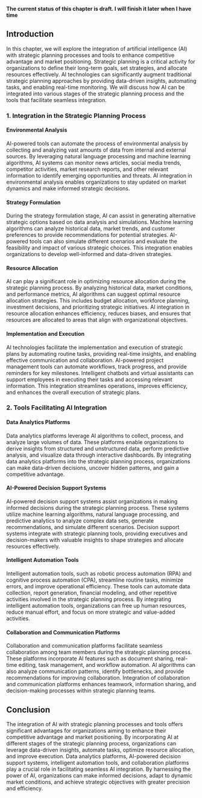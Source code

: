 **The current status of this chapter is draft. I will finish it later when I have time**

Introduction
------------

In this chapter, we will explore the integration of artificial intelligence (AI) with strategic planning processes and tools to enhance competitive advantage and market positioning. Strategic planning is a critical activity for organizations to define their long-term goals, set strategies, and allocate resources effectively. AI technologies can significantly augment traditional strategic planning approaches by providing data-driven insights, automating tasks, and enabling real-time monitoring. We will discuss how AI can be integrated into various stages of the strategic planning process and the tools that facilitate seamless integration.

### 1. Integration in the Strategic Planning Process

#### Environmental Analysis

AI-powered tools can automate the process of environmental analysis by collecting and analyzing vast amounts of data from internal and external sources. By leveraging natural language processing and machine learning algorithms, AI systems can monitor news articles, social media trends, competitor activities, market research reports, and other relevant information to identify emerging opportunities and threats. AI integration in environmental analysis enables organizations to stay updated on market dynamics and make informed strategic decisions.

#### Strategy Formulation

During the strategy formulation stage, AI can assist in generating alternative strategic options based on data analysis and simulations. Machine learning algorithms can analyze historical data, market trends, and customer preferences to provide recommendations for potential strategies. AI-powered tools can also simulate different scenarios and evaluate the feasibility and impact of various strategic choices. This integration enables organizations to develop well-informed and data-driven strategies.

#### Resource Allocation

AI can play a significant role in optimizing resource allocation during the strategic planning process. By analyzing historical data, market conditions, and performance metrics, AI algorithms can suggest optimal resource allocation strategies. This includes budget allocation, workforce planning, investment decisions, and prioritizing strategic initiatives. AI integration in resource allocation enhances efficiency, reduces biases, and ensures that resources are allocated to areas that align with organizational objectives.

#### Implementation and Execution

AI technologies facilitate the implementation and execution of strategic plans by automating routine tasks, providing real-time insights, and enabling effective communication and collaboration. AI-powered project management tools can automate workflows, track progress, and provide reminders for key milestones. Intelligent chatbots and virtual assistants can support employees in executing their tasks and accessing relevant information. This integration streamlines operations, improves efficiency, and enhances the overall execution of strategic plans.

### 2. Tools Facilitating AI Integration

#### Data Analytics Platforms

Data analytics platforms leverage AI algorithms to collect, process, and analyze large volumes of data. These platforms enable organizations to derive insights from structured and unstructured data, perform predictive analysis, and visualize data through interactive dashboards. By integrating data analytics platforms into the strategic planning process, organizations can make data-driven decisions, uncover hidden patterns, and gain a competitive advantage.

#### AI-Powered Decision Support Systems

AI-powered decision support systems assist organizations in making informed decisions during the strategic planning process. These systems utilize machine learning algorithms, natural language processing, and predictive analytics to analyze complex data sets, generate recommendations, and simulate different scenarios. Decision support systems integrate with strategic planning tools, providing executives and decision-makers with valuable insights to shape strategies and allocate resources effectively.

#### Intelligent Automation Tools

Intelligent automation tools, such as robotic process automation (RPA) and cognitive process automation (CPA), streamline routine tasks, minimize errors, and improve operational efficiency. These tools can automate data collection, report generation, financial modeling, and other repetitive activities involved in the strategic planning process. By integrating intelligent automation tools, organizations can free up human resources, reduce manual effort, and focus on more strategic and value-added activities.

#### Collaboration and Communication Platforms

Collaboration and communication platforms facilitate seamless collaboration among team members during the strategic planning process. These platforms incorporate AI features such as document sharing, real-time editing, task management, and workflow automation. AI algorithms can also analyze communication patterns, identify bottlenecks, and provide recommendations for improving collaboration. Integration of collaboration and communication platforms enhances teamwork, information sharing, and decision-making processes within strategic planning teams.

Conclusion
----------

The integration of AI with strategic planning processes and tools offers significant advantages for organizations aiming to enhance their competitive advantage and market positioning. By incorporating AI at different stages of the strategic planning process, organizations can leverage data-driven insights, automate tasks, optimize resource allocation, and improve execution. Data analytics platforms, AI-powered decision support systems, intelligent automation tools, and collaboration platforms play a crucial role in facilitating seamless AI integration. By harnessing the power of AI, organizations can make informed decisions, adapt to dynamic market conditions, and achieve strategic objectives with greater precision and efficiency.
